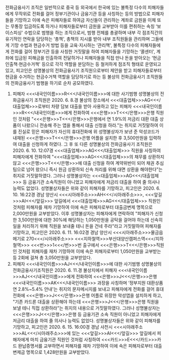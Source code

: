 전화금융사기 조직은 일반적으로 중국 등 외국에서 한국에 있는 불특정 다수의 피해자들에게 무작위로 전화를 걸어 정부기관이나 금융기관 등을 사칭하는 등의 방법으로 피해자들을 기망하고 이에 속은 피해자들로 하여금 자신들이 관리하는 계좌로 금원을 이체 또는 무통장 입금하도록 하거나 피해자들로부터 금원을 교부받아 이를 편취하는 속칭 ‘보이스피싱' 수법으로 범행을 하는 조직으로서, 범행 전체를 총괄하며 내부 각 점조직간의 유기적인 연락을 담당하는 ‘총책', 총책의 지시를 받아 내부 조직원들을 관리하며 그들에게 기망 수법과 현금수거 방법 등을 교육·지시하는 ‘관리책', 불특정 다수의 피해자들에게 전화를 걸어 정부기관 등을 사칭한 거짓말을 하여 피해자들을 기망하는 ‘콜센터', 계좌에 입금된 피해금을 인출하여 전달하거나 피해자들을 직접 만나 돈을 받아오는 ‘현금인출책·현금수거책' 등으로 각각 역할을 분담하는 등 철저하게 점조직 형태로 운영되고 있고, 피고인은 성명불상의 전화금융사기 조직원으로부터 제안을 받고 피해자들로부터 현금을 수거하는 현금수거책 역할을 담당하기로 하는 등 불상의 전화금융사기 조직원들의 전화금융사기 범행을 하기로 순차 공모하였다.
1. 피해자 <<<내국인이름>>>R<<</내국인이름>>>에 대한 사기범행
성명불상의 전화금융사기 조직원은 2020. 6. 8.경 불상의 장소에서 <<<대출업체>>>AG<<</대출업체>>>로부터 차량 담보 대출을 받아 사용하고 있는 피해자 <<<내국인이름>>>R<<</내국인이름>>>에게 전화하여 <<<은행>>>T<<</은행>>>은행 직원인 것처럼 "<<<은행>>>T<<</은행>>>은행에서 연 1.9%의 저금리 대환 대출 상품이 나왔으니 전송해 주는 앱을 통해서 대출 신청을 하라."는 취지로 거짓말하여 이를 진실로 믿은 피해자가 자신의 휴대전화에 위 성명불상자가 보낸 준 악성코드가 내재된 <<<은행>>>T<<</은행>>>은행 어플을 설치한 후 3,500만원을 입력하여 대출을 신청하게 하였다. 그 후 또 다른 성명불상의 전화금융사기 조직원은 2020. 6. 10. 12:07경 <<<대출업체>>>AG<<</대출업체>>> 직원을 사칭하여 피해자에게 전화하여 "<<<대출업체>>>AG<<</대출업체>>>의 채무를 상환하지 않고 <<<은행>>>T<<</은행>>>에 대출 신청을 하여 계약위반이 되어 채권 추심팀으로 넘어 왔으니 즉시 원금 상환하되 신속 처리를 위해 대면 상환을 해야한다"는 취지로 거짓말하였다. 그러나 성명불상자는 <<<대출업체>>>AG<<</대출업체>>> 등 금융기관 소속직원이 아니었고 피해자에게 저금리 대출을 하여 줄 의사나 능력도 없었다.
성명불상자들은 위와 같이 피해자를 기망하고, 피고인은 2020. 6. 10. 16:22경 경남 양산시 <<<시아래주소>>>AH<<</시아래주소>>>, <<<앞길>>>AI<<</앞길>>> 앞길에서 <<<대출업체>>>AG<<</대출업체>>> 직원인 것처럼 피해자를 재차 기망하여 이에 속은 피해자로부터 대출금변제 명목으로 2,000만원을 교부받았다.
이후 성명불상자는 피해자에게 연락하여 "피해자가 신청한 3,500만원에 대한 30%에 해당하는 1,050만원을 공탁을 걸어야 하는데 신속히 일을 처리하기 위해 직원을 보내줄 테니 돈을 건네 주라"라고 거짓말하여 피해자를 기망하고, 피고인은 2020. 6. 11. 16:02경 경남 양산시 <<<시아래주소>>>물금읍 메기로 270<<</시아래주소>>> <<<지하철역>>>부산대양산캠퍼스역<<</지하철역>>> <<<번>>>1<<</번>>>번 출구에서 <<<은행>>>T<<</은행>>>직원인 것처럼 피해자를 재차 기망하여 이에 속은 피해자로부터 1,050만원을 교부받는 등 2회에 걸쳐 총 3,050만원을 교부받았다.
2. 피해자 <<<내국인이름>>>AJ<<</내국인이름>>>에 대한 사기범행
성명불상의 전화금융사기조직원은 2020. 6. 11.경 불상지에서 피해자 <<<내국인이름>>>AJ<<</내국인이름>>>에게 전화하여 <<<은행>>>J<<</은행>>>은행 <<<내국인이름>>>AK<<</내국인이름>>> 과장을 사칭하며 ‘정부지원 대환상품 연 2.8%~5.4% 안내'는 취지의 문자메시지를 보내고 피해자에게 전화를 걸어 휴대전화에 <<<은행>>>J<<</은행>>>은행 어플로 위장한 악성앱을 설치하게 하고, "기존 카드론 대출을 상환해야 하는데 <<<은행>>>J<<</은행>>>은행 직원을 보낼 테니 직접 상환하라"는 취지의 내용으로 거짓말하였다. 그러나 성명불상자는 <<<은행>>>J<<</은행>>>은행 등 금융기관 소속 직원이 아니었고 피해자에게 저금리 대출을 하여 줄 의사나 능력도 없었다.
성명불상자들은 위와 같이 피해자를 기망하고, 피고인은 2020. 6. 15. 16:00경 경남 사천시 <<<시아래주소>>>AL<<</시아래주소>>>에 있는 <<<앞길>>>AI<<</앞길>>> 앞길에서 피해자에게 마치 금융기관 직원인 것처럼 사칭하여 <<<카드>>>E<<</카드>>>카드 완납증명서를 교부하면서 피해자를 재차 기망하여 이에 속은 피해자로부터 대출변제금 명목으로 1,428만원을 교부받았다.